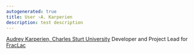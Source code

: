 ```yaml
---
autogenerated: true
title: User ›A. Karperien
description: test description
---
```


[Audrey Karperien, Charles Sturt University](mailto:akarperien@postoffice.edu.au) Developer and Project Lead for [FracLac](http://imagej.nih.gov/ij/plugins/fraclac/fraclac.html)
